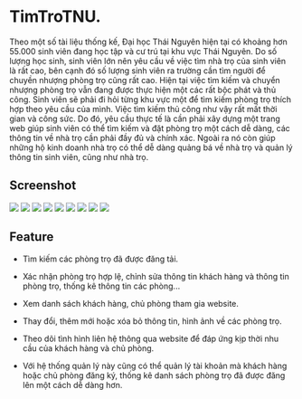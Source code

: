 # TimTroTNU.
Theo một số tài liệu thống kế, Đại học Thái Nguyên hiện tại có khoảng hơn
55.000 sinh viên đang học tập và cư trú tại khu vực Thái Nguyên. Do số lượng học
sinh, sinh viên lớn nên yêu cầu về việc tìm nhà trọ của sinh viên là rất cao, bên
cạnh đó số lượng sinh viên ra trường cần tìm người để chuyền nhượng phòng trọ
cũng rất cao. Hiện tại việc tìm kiếm và chuyển nhượng phòng trọ vẫn đang được
thực hiện một các rất bộc phát và thủ công. Sinh viên sẽ phải đi hỏi từng khu vực
một để tìm kiếm phòng trọ thích hợp theo yêu cầu của mình. Việc tìm kiếm thủ
công như vậy rất mất thời gian và công sức.
Do đó, yêu cầu thực tế là cần phải xây dựng một trang web giúp sinh viên có
thể tìm kiếm và đặt phòng trọ một cách dễ dàng, các thông tin về nhà trọ cần phải
đầy đủ và chính xác. Ngoài ra nó còn giúp những hộ kinh doanh nhà trọ có thể dễ
dàng quảng bá về nhà trọ và quản lý thông tin sinh viên, cũng như nhà trọ.

## Screenshot
![](/uploads/1%20Home%20ch%C6%B0a%20%C4%91%C4%83ng%20nh%E1%BA%ADp.png)
![](/uploads/3%20%C4%91%C4%83ng%20k%C3%AD.png)
![](/uploads/dang%20tin.png)
![](/uploads/qu%E1%BA%A3n%20li%20admin.png)
![](/uploads/sua%20thong%20tin%20phong%20tro.png)
![](/uploads/sua%20thong%20tin%20user.png)
![](/uploads/thong%20tin%20phong.png)
![](/uploads/thong%20tin%20user.png)
![](/uploads/%C4%91%C4%83ng%20nh%E1%BA%ADp%20u.png)
## Feature
+ Tìm kiếm các phòng trọ đã được đăng tải.

+ Xác nhận phòng trọ hợp lệ, chỉnh sửa thông tin khách hàng và thông tin
phòng trọ, thống kê thông tin các phòng...

+ Xem danh sách khách hàng, chủ phòng tham gia website.

+ Thay đổi, thêm mới hoặc xóa bỏ thông tin, hình ảnh về các phòng trọ.

+ Theo dõi tình hình liên hệ thông qua website để đáp ứng kịp thời nhu cầu của
khách hàng và chủ phòng.

+ Với hệ thống quản lý này cũng có thể quản lý tài khoản mà khách hàng hoặc
chủ phòng đăng ký, thống kê danh sách phòng trọ đã được đăng lên một cách
dễ dàng hơn.
